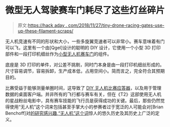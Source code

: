 # 微型无人驾驶赛车门耗尽了这些灯丝碎片

> 原文:[https://hack aday . com/2018/11/27/tiny-drone-racing-gates-use-up-these-filament-scraps/](https://hackaday.com/2018/11/27/tiny-drone-racing-gates-use-up-those-filament-scraps/)

无人机竞速有不同的形状和大小，一些多旋翼竞速者可以非常小。赛车意味着有门可以飞，这里有一个由[Qgel]设计的聪明的 DIY 设计，它使用一个小型 3D 打印部件和一段打印机细丝作为[小型无人机赛车门](https://www.thingiverse.com/thing:3233871)的组件。

底座是 3D 打印的单件，对公差不挑剔，同时门本身是由一段打印机细丝形成的。尺寸容易调节，容易拆卸，生产成本低，占用空间小。简而言之，完全符合其预期目的。

比赛受益于能够测量单圈时间，这导致了 [DIY 无人机比赛应答器](https://hackaday.com/2017/05/06/coreir-for-drone-racing/)，以及用于管理数据的桌面客户端。并非所有的飞行都与赛车有关，但在《T2》这部使用无人机的星战粉丝电影中，具有赛车技能的飞行员是获得成功的关键。最后，那些仍然觉得使用“无人机”这个词来包括甚至手掌大小的参赛者过于宽泛的人可能会对[Brian Benchoff]对[的研究感兴趣,“无人机”这个词](https://hackaday.com/2016/09/26/a-brief-history-of-drone/)惊人的悠久历史及其历史上广泛的定义。